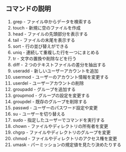 ## コマンドの説明

1. grep - ファイル中からデータを検索する
1. touch - 新規に空のファイルを作成 
1. head - ファイルの先頭部分を表示する 
1. tail - ファイルの末尾を表示する 
1. sort - 行の並び替えができる 
1. uniq - 連続して重複した行を一つにまとめる 
1. tr - 文字の置換や削除などを行う 
1. diff - ２つのテキストファイルの差分を抽出する 
1. useradd - 新しいユーザーアカウントを追加 
1. usermod - ユーザーのアカウント情報を変更する 
1. userdel - ユーザーアカウントの削除 
1. groupadd - グループを追加する 
1. groupmod - グループの設定を変更する 
1. groupdel - 既存のグループを削除する 
1. passwd - ユーザーのパスワード設定や変更 
1. su - ユーザーを切り替える 
1. sudo - 指定したユーザーでコマンドを実行する 
1. chown - ファイルやディレクトリの所有者を変更 
1. chgrp - ファイルやディレクトリのグループを変更 
1. chmod - ファイルやディレクトリのアクセス権を変更 
1. umask - パーミッションの規定値を見たり決めたりする 
